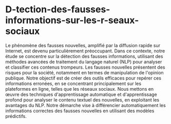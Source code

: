 # D-tection-des-fausses-informations-sur-les-r-seaux-sociaux

Le phénomène des fausses nouvelles, amplifié par la diffusion rapide sur Internet, est devenu particulièrement préoccupant. Dans ce contexte, notre étude se concentre sur la détection des fausses informations, utilisant des méthodes avancées de traitement du langage naturel (NLP) pour analyser et classifier ces contenus trompeurs. Les fausses nouvelles présentent des risques pour la société, notamment en termes de manipulation de l'opinion publique. Notre objectif est de créer des outils efficaces pour repérer ces informations erronées, en se concentrant principalement sur les plateformes en ligne, telles que les réseaux sociaux.
Nous mettons en œuvre des techniques d'apprentissage automatique et d'apprentissage profond pour analyser le contenu textuel des nouvelles, en exploitant les avantages du NLP. Notre démarche vise à différencier automatiquement les informations correctes des fausses nouvelles en utilisant des modèles prédictifs. 
